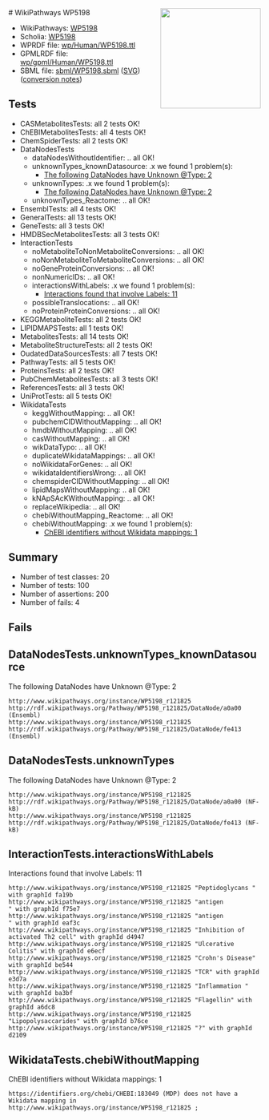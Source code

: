 <img style="float: right; width: 200px" src="../logo.png" />
# WikiPathways WP5198

* WikiPathways: [WP5198](https://identifiers.org/wikipathways:WP5198)
* Scholia: [WP5198](https://scholia.toolforge.org/wikipathways/WP5198)
* WPRDF file: [wp/Human/WP5198.ttl](../wp/Human/WP5198.ttl)
* GPMLRDF file: [wp/gpml/Human/WP5198.ttl](../wp/gpml/Human/WP5198.ttl)
* SBML file: [sbml/WP5198.sbml](../sbml/WP5198.sbml) ([SVG](../sbml/WP5198.svg)) ([conversion notes](../sbml/WP5198.txt))

## Tests
* CASMetabolitesTests: all 2 tests OK!
* ChEBIMetabolitesTests: all 4 tests OK!
* ChemSpiderTests: all 2 tests OK!
* DataNodesTests
    * dataNodesWithoutIdentifier: .. all OK!
    * unknownTypes_knownDatasource: .x we found 1 problem(s):
        * [The following DataNodes have Unknown @Type: 2](#904516d7)
    * unknownTypes: .x we found 1 problem(s):
        * [The following DataNodes have Unknown @Type: 2](#839973e0)
    * unknownTypes_Reactome: .. all OK!
* EnsemblTests: all 4 tests OK!
* GeneralTests: all 13 tests OK!
* GeneTests: all 3 tests OK!
* HMDBSecMetabolitesTests: all 3 tests OK!
* InteractionTests
    * noMetaboliteToNonMetaboliteConversions: .. all OK!
    * noNonMetaboliteToMetaboliteConversions: .. all OK!
    * noGeneProteinConversions: .. all OK!
    * nonNumericIDs: .. all OK!
    * interactionsWithLabels: .x we found 1 problem(s):
        * [Interactions found that involve Labels: 11](#fe97a8b9)
    * possibleTranslocations: .. all OK!
    * noProteinProteinConversions: .. all OK!
* KEGGMetaboliteTests: all 2 tests OK!
* LIPIDMAPSTests: all 1 tests OK!
* MetabolitesTests: all 14 tests OK!
* MetaboliteStructureTests: all 2 tests OK!
* OudatedDataSourcesTests: all 7 tests OK!
* PathwayTests: all 5 tests OK!
* ProteinsTests: all 2 tests OK!
* PubChemMetabolitesTests: all 3 tests OK!
* ReferencesTests: all 3 tests OK!
* UniProtTests: all 5 tests OK!
* WikidataTests
    * keggWithoutMapping: .. all OK!
    * pubchemCIDWithoutMapping: .. all OK!
    * hmdbWithoutMapping: .. all OK!
    * casWithoutMapping: .. all OK!
    * wikDataTypo: .. all OK!
    * duplicateWikidataMappings: .. all OK!
    * noWikidataForGenes: .. all OK!
    * wikidataIdentifiersWrong: .. all OK!
    * chemspiderCIDWithoutMapping: .. all OK!
    * lipidMapsWithoutMapping: .. all OK!
    * kNApSAcKWithoutMapping: .. all OK!
    * replaceWikipedia: .. all OK!
    * chebiWithoutMapping_Reactome: .. all OK!
    * chebiWithoutMapping: .x we found 1 problem(s):
        * [ChEBI identifiers without Wikidata mappings: 1](#a8d554cd)


## Summary

* Number of test classes: 20
* Number of tests: 100
* Number of assertions: 200
* Number of fails: 4

## Fails

<a name="904516d7" />

## DataNodesTests.unknownTypes_knownDatasource

The following DataNodes have Unknown @Type: 2
```
http://www.wikipathways.org/instance/WP5198_r121825 http://rdf.wikipathways.org/Pathway/WP5198_r121825/DataNode/a0a00 (Ensembl)
http://www.wikipathways.org/instance/WP5198_r121825 http://rdf.wikipathways.org/Pathway/WP5198_r121825/DataNode/fe413 (Ensembl)
```

<a name="839973e0" />

## DataNodesTests.unknownTypes

The following DataNodes have Unknown @Type: 2
```
http://www.wikipathways.org/instance/WP5198_r121825 http://rdf.wikipathways.org/Pathway/WP5198_r121825/DataNode/a0a00 (NF-kB)
http://www.wikipathways.org/instance/WP5198_r121825 http://rdf.wikipathways.org/Pathway/WP5198_r121825/DataNode/fe413 (NF-kB)
```

<a name="fe97a8b9" />

## InteractionTests.interactionsWithLabels

Interactions found that involve Labels: 11
```
http://www.wikipathways.org/instance/WP5198_r121825 "Peptidoglycans " with graphId fa19b
http://www.wikipathways.org/instance/WP5198_r121825 "antigen 
" with graphId f75e7
http://www.wikipathways.org/instance/WP5198_r121825 "antigen 
" with graphId eaf3c
http://www.wikipathways.org/instance/WP5198_r121825 "Inhibition of activated Th2 cell" with graphId d4947
http://www.wikipathways.org/instance/WP5198_r121825 "Ulcerative Colitis" with graphId e6ecf
http://www.wikipathways.org/instance/WP5198_r121825 "Crohn's Disease" with graphId be544
http://www.wikipathways.org/instance/WP5198_r121825 "TCR" with graphId e3d7a
http://www.wikipathways.org/instance/WP5198_r121825 "Inflammation " with graphId ba3bf
http://www.wikipathways.org/instance/WP5198_r121825 "Flagellin" with graphId a6dc8
http://www.wikipathways.org/instance/WP5198_r121825 "Lipopolysaccarides" with graphId b76ce
http://www.wikipathways.org/instance/WP5198_r121825 "?" with graphId d2109
```

<a name="a8d554cd" />

## WikidataTests.chebiWithoutMapping

ChEBI identifiers without Wikidata mappings: 1
```
https://identifiers.org/chebi/CHEBI:183049 (MDP) does not have a Wikidata mapping in http://www.wikipathways.org/instance/WP5198_r121825 ; 
```

